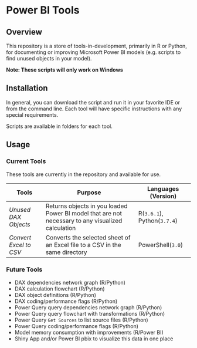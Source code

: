 # Power BI Tools

## Overview
This repository is a store of tools-in-development, primarily in R or Python, for documenting or improving Microsoft Power BI models (e.g. scripts to find unused objects in your model).

**Note: These scripts will only work on Windows**

## Installation
In general, you can download the script and run it in your favorite IDE or from the command line. Each tool will have specific instructions with any special requirements.

Scripts are available in folders for each tool.

## Usage
### Current Tools
These tools are currently in the repository and available for use.

Tools | Purpose | Languages (Version)
--- | --- | ---
*Unused DAX Objects* | Returns objects in you loaded Power BI model that are not necessary to any visualized calculation | R(`3.6.1`), Python(`3.7.4`)
*Convert Excel to CSV* | Converts the selected sheet of an Excel file to a CSV in the same directory | PowerShell(`3.0`)

### Future Tools
+ DAX dependencies network graph (R/Python)
+ DAX calculation flowchart (R/Python)
+ DAX object definitions (R/Python)
+ DAX coding/performance flags (R/Python)
+ Power Query query dependencies network graph (R/Python)
+ Power Query query flowchart with transformations (R/Python)
+ Power Query `Get Sources` to list source files (R/Python)
+ Power Query coding/performance flags (R/Python)
+ Model memory consumption with improvements (R/Power BI)
+ Shiny App and/or Power BI pbix to visualize this data in one place
